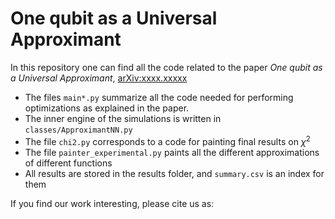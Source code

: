 # One qubit as a Universal Approximant

In this repository one can find all the code related to the paper *One 
qubit as a Universal Approximant*, [arXiv:xxxx.xxxxx](https://arxiv.org/abs/xxxx.xxxxx) 

- The files `main*.py` summarize all the code needed for performing optimizations as
explained in the paper. 
- The inner engine of the simulations is written in 
`classes/ApproximantNN.py`
- The file `chi2.py` corresponds to a code for painting final results on $\chi^2$
- The file `painter_experimental.py` paints all the different approximations of
different functions
- All results are stored in the results folder, and `summary.csv` is an index for them

If you find our work interesting, please cite us as:


